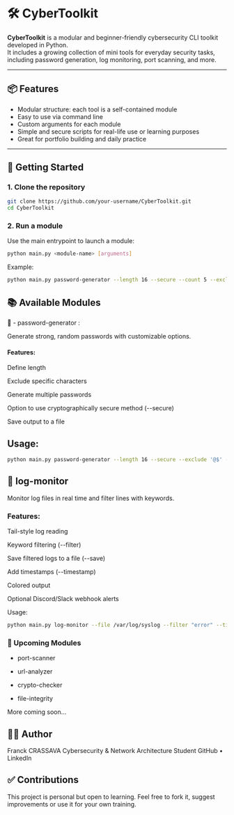 # 🛠️ CyberToolkit

**CyberToolkit** is a modular and beginner-friendly cybersecurity CLI toolkit developed in Python.  
It includes a growing collection of mini tools for everyday security tasks, including password generation, log monitoring, port scanning, and more.

---

## 📦 Features

- Modular structure: each tool is a self-contained module
- Easy to use via command line
- Custom arguments for each module
- Simple and secure scripts for real-life use or learning purposes
- Great for portfolio building and daily practice

---

## 🚀 Getting Started

### 1. Clone the repository

```bash
git clone https://github.com/your-username/CyberToolkit.git
cd CyberToolkit
```
### 2. Run a module
Use the main entrypoint to launch a module:

```bash
python main.py <module-name> [arguments]
```
Example:
```bash
python main.py password-generator --length 16 --secure --count 5 --exclude '@'
```

## 📚 Available Modules
🔐 - password-generator :

Generate strong, random passwords with customizable options.


#### Features:

Define length

Exclude specific characters

Generate multiple passwords

Option to use cryptographically secure method (--secure)

Save output to a file

## Usage:

```bash
python main.py password-generator --length 16 --secure --exclude '@$' --count 3 --save passwords.txt
```

## 📜 log-monitor
Monitor log files in real time and filter lines with keywords.

### Features:

Tail-style log reading

Keyword filtering (--filter)

Save filtered logs to a file (--save)

Add timestamps (--timestamp)

Colored output

Optional Discord/Slack webhook alerts

Usage:

```bash
python main.py log-monitor --file /var/log/syslog --filter "error" --timestamp --save alerts.log
```

### 🧩 Upcoming Modules
- port-scanner

- url-analyzer

- crypto-checker

- file-integrity

More coming soon...

## 🧑‍💻 Author
Franck CRASSAVA
Cybersecurity & Network Architecture Student
GitHub • LinkedIn

## ✅ Contributions
This project is personal but open to learning.
Feel free to fork it, suggest improvements or use it for your own training.
